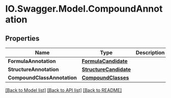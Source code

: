 # IO.Swagger.Model.CompoundAnnotation
## Properties

Name | Type | Description | Notes
------------ | ------------- | ------------- | -------------
**FormulaAnnotation** | [**FormulaCandidate**](FormulaCandidate.md) |  | [optional] 
**StructureAnnotation** | [**StructureCandidate**](StructureCandidate.md) |  | [optional] 
**CompoundClassAnnotation** | [**CompoundClasses**](CompoundClasses.md) |  | [optional] 

[[Back to Model list]](../README.md#documentation-for-models) [[Back to API list]](../README.md#documentation-for-api-endpoints) [[Back to README]](../README.md)

